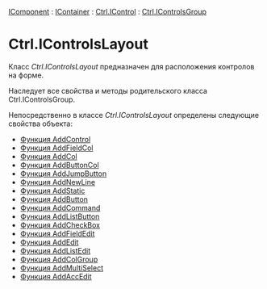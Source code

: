 ﻿---
Title: Компонент IControlsLayout
Link: Com.Ctrl.IControlsLayout
---

[IComponent](topic:Com.Custom.ComClasses.IComponent.Default) :
[IContainer](topic:Com.Custom.ComClasses.IContainer.Default) :
[Ctrl.IControl](topic:Com.Custom.ComClasses.Ctrl.IControl.Default) :
[Ctrl.IControlsGroup](topic:Com.Custom.ComClasses.Ctrl.IControlsGroup.Default)

# Ctrl.IControlsLayout

Класс *Ctrl.IControlsLayout* предназначен для расположения контролов на форме.

Наследует все свойства и методы родительского класса Ctrl.IControlsGroup.

Непосредственно в классе *Ctrl.IControlsLayout* определены следующие свойства объекта:
* [Функция AddControl](AddControl)
* [Функция AddFieldCol](AddFieldCol)
* [Функция AddCol](AddCol)
* [Функция AddButtonCol](AddButtonCol)
* [Функция AddJumpButton](AddJumpButton)
* [Функция AddNewLine](AddNewLine)
* [Функция AddStatic](AddStatic)
* [Функция AddButton](AddButton)
* [Функция AddCommand](AddCommand)
* [Функция AddListButton](AddListButton)
* [Функция AddCheckBox](AddCheckBox)
* [Функция AddFieldEdit](AddFieldEdit)
* [Функция AddEdit](AddEdit)
* [Функция AddListEdit](AddListEdit)
* [Функция AddColGroup](AddColGroup)
* [Функция AddMultiSelect](AddMultiSelect)
* [Функция AddAccEdit](AddAccEdit)






